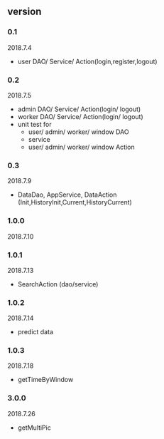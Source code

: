 ## version
### 0.1 
2018.7.4
* user DAO/ Service/ Action(login,register,logout)

### 0.2
2018.7.5
* admin DAO/ Service/ Action(login/ logout)
* worker DAO/ Service/ Action(login/ logout)
* unit test for 
    * user/ admin/ worker/ window DAO
    * service
    * user/ admin/ worker/ window Action 

### 0.3
2018.7.9
* DataDao, AppService, DataAction (Init,HistoryInit,Current,HistoryCurrent)
### 1.0.0
2018.7.10

### 1.0.1
2018.7.13
* SearchAction (dao/service)

### 1.0.2
2018.7.14
* predict data

### 1.0.3
2018.7.18
* getTimeByWindow


### 3.0.0
2018.7.26
* getMultiPic